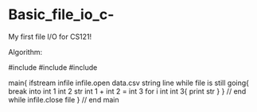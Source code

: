 # Basic_file_io_c-
My first file I/O for CS121!

Algorithm:

#include <fstream>
#include <stringstream>
#include <iostream>

main{
    ifstream infile
    infile.open data.csv
    string line
    while file is still going{
        break into int 1 int 2 str
        int 1 + int 2 = int 3
        for i int int 3{
            print str
        }
    } // end while
    infile.close file
} // end main
